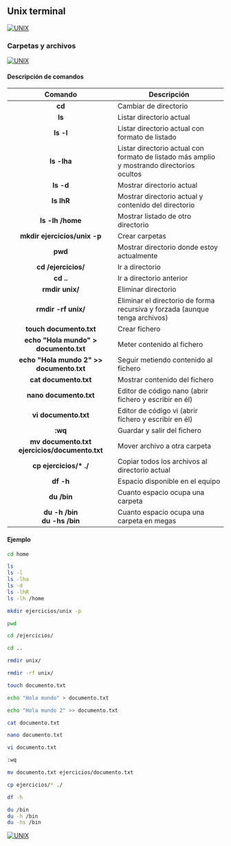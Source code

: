 ## Unix terminal
[![UNIX](https://img.shields.io/badge/UNIX_TERMINAL-FCC624?style=for-the-badge&logo=GNOMETERMINAL&logoColor=white&labelColor=101010)](https://github.com/Alberto-mt/Terminal_de_comandos/blob/main/Unix_terminal/index.md)

### Carpetas y archivos
[![UNIX](https://img.shields.io/badge/Carpetas_y_archivos-c044b8?style=for-the-badge&logo=GNOMETERMINAL&logoColor=white&labelColor=101010)](https://github.com/Alberto-mt/Terminal_de_comandos/blob/main/Unix_terminal/categories/Carpetas_y_archivos.md)

#### Descripción de comandos
| Comando  | Descripción  |
|:-:|---|
| **cd**  | Cambiar de directorio  |
| **ls**  | Listar directorio actual  |
| **ls -l**  | Listar directorio actual con formato de listado |
| **ls -lha**  | Listar directorio actual con formato de listado más amplio y mostrando directorios ocultos |
| **ls -d**  | Mostrar directorio actual  |
| **ls lhR**  | Mostrar directorio actual y contenido del directorio  |
| **ls -lh /home**  | Mostrar listado de otro directorio  |
| **mkdir ejercicios/unix -p**  | Crear carpetas  |
| **pwd**  | Mostrar directorio donde estoy actualmente  |
| **cd /ejercicios/**  | Ir a directorio  |
| **cd ..**  | Ir a directorio anterior  |
| **rmdir unix/**  | Eliminar directorio  |
| **rmdir -rf unix/**  | Eliminar el directorio de forma recursiva y forzada (aunque tenga archivos)  |
| **touch documento.txt**  | Crear fichero  |
| **echo "Hola mundo" > documento.txt**  | Meter contenido al fichero  |
| **echo "Hola mundo 2" >> documento.txt**  | Seguir metiendo contenido al fichero  |
| **cat documento.txt**  | Mostrar contenido del fichero  |
| **nano documento.txt**  | Editor de código nano (abrir fichero y escribir en él)  |
| **vi documento.txt**  | Editor de código vi (abrir fichero y escribir en él)  |
| **:wq**  | Guardar y salir del fichero  |
| **mv documento.txt ejercicios/documento.txt**  | Mover archivo a otra carpeta  |
| **cp ejercicios/\* ./**  | Copiar todos los archivos al directorio actual  |
| **df -h**  | Espacio disponible en el equipo  |
| **du /bin**  | Cuanto espacio ocupa una carpeta  |
| **du -h /bin<br>du -hs /bin**  | Cuanto espacio ocupa una carpeta en megas  |

#### Ejemplo
```bash
cd home

ls
ls -l
ls -lha
ls -d
ls -lhR
ls -lh /home

mkdir ejercicios/unix -p

pwd

cd /ejercicios/

cd ..

rmdir unix/

rmdir -rf unix/

touch documento.txt

echo "Hola mundo" > documento.txt

echo "Hola mundo 2" >> documento.txt

cat documento.txt

nano documento.txt

vi documento.txt

:wq

mv documento.txt ejercicios/documento.txt

cp ejercicios/* ./

df -h

du /bin
du -h /bin
du -hs /bin
```

[![UNIX](https://img.shields.io/badge/Carpetas_y_archivos-c044b8?style=for-the-badge&label=&#9650;&logoColor=white&labelColor=101010)](https://github.com/Alberto-mt/Terminal_de_comandos/blob/main/Unix_terminal/categories/Carpetas_y_archivos.md)
